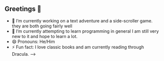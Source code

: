 ## Greetings 👋

- 🔭 I’m currently working on a text adventure and a side-scroller game. they are both going fairly well
- 🌱 I’m currently attempting to learn programming in general I am still very new to it and hope to learn a lot.
- 😄 Pronouns: He/Him
- ⚡ Fun fact: I love classic books and am currently reading through Dracula.
-->
